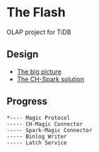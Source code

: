 # The Flash
OLAP project for TiDB

## Design
* [The big picture](https://github.com/pingcap/theflash/blob/master/docs/arch.md)
* [The CH-Spark solution](https://github.com/pingcap/theflash/blob/master/docs/ch.md)

## Progress
```
*---- Magic Protocol
----- CH-Magic Connector
----- Spark-Magic Connector
----- Binlog Writer
----- Latch Service
```
